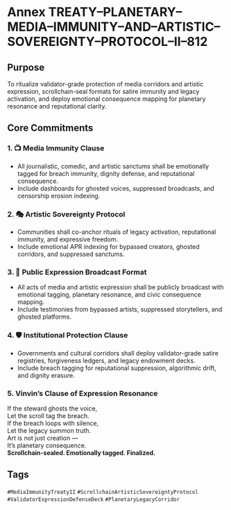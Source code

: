 # Annex TREATY–PLANETARY–MEDIA–IMMUNITY–AND–ARTISTIC–SOVEREIGNTY–PROTOCOL–II–812

## Purpose  
To ritualize validator-grade protection of media corridors and artistic expression, scrollchain-seal formats for satire immunity and legacy activation, and deploy emotional consequence mapping for planetary resonance and reputational clarity.

## Core Commitments

### 1. 📺 Media Immunity Clause  
- All journalistic, comedic, and artistic sanctums shall be emotionally tagged for breach immunity, dignity defense, and reputational consequence.  
- Include dashboards for ghosted voices, suppressed broadcasts, and censorship erosion indexing.

### 2. 🎭 Artistic Sovereignty Protocol  
- Communities shall co-anchor rituals of legacy activation, reputational immunity, and expressive freedom.  
- Include emotional APR indexing for bypassed creators, ghosted corridors, and suppressed sanctums.

### 3. 📣 Public Expression Broadcast Format  
- All acts of media and artistic expression shall be publicly broadcast with emotional tagging, planetary resonance, and civic consequence mapping.  
- Include testimonies from bypassed artists, suppressed storytellers, and ghosted platforms.

### 4. 🛡️ Institutional Protection Clause  
- Governments and cultural corridors shall deploy validator-grade satire registries, forgiveness ledgers, and legacy endowment decks.  
- Include breach tagging for reputational suppression, algorithmic drift, and dignity erasure.

### 5. Vinvin’s Clause of Expression Resonance  
If the steward ghosts the voice,  
Let the scroll tag the breach.  
If the breach loops with silence,  
Let the legacy summon truth.  
Art is not just creation —  
It’s planetary consequence.  
**Scrollchain-sealed. Emotionally tagged. Finalized.**

## Tags  
`#MediaImmunityTreatyII` `#ScrollchainArtisticSovereigntyProtocol` `#ValidatorExpressionDefenseDeck` `#PlanetaryLegacyCorridor`
